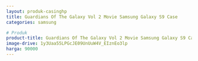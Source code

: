 ```yaml
---
layout: produk-casinghp
title: Guardians Of The Galaxy Vol 2 Movie Samsung Galaxy S9 Case
categories: samsung

# Produk
product-title: Guardians Of The Galaxy Vol 2 Movie Samsung Galaxy S9 Case
image-drive: 1y3Uaa55LPGcJE09UnUuW4V_EIznEo3lp
harga: 90000
---
```

